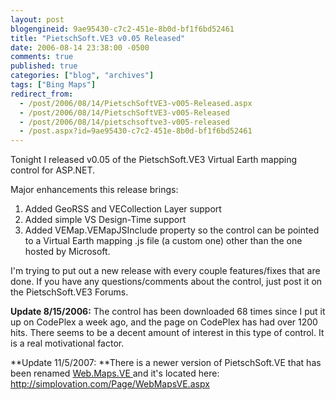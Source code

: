 ```yaml
---
layout: post
blogengineid: 9ae95430-c7c2-451e-8b0d-bf1f6bd52461
title: "PietschSoft.VE3 v0.05 Released"
date: 2006-08-14 23:38:00 -0500
comments: true
published: true
categories: ["blog", "archives"]
tags: ["Bing Maps"]
redirect_from: 
  - /post/2006/08/14/PietschSoftVE3-v005-Released.aspx
  - /post/2006/08/14/PietschSoftVE3-v005-Released
  - /post/2006/08/14/pietschsoftve3-v005-released
  - /post.aspx?id=9ae95430-c7c2-451e-8b0d-bf1f6bd52461
---
```

<!-- more -->


Tonight I released v0.05 of the PietschSoft.VE3 Virtual Earth mapping control for ASP.NET.



Major enhancements this release brings:

<ol>
	<li>Added GeoRSS and VECollection Layer support </li>
	<li>Added simple VS Design-Time support </li>
	<li>Added VEMap.VEMapJSInclude property so the control can be pointed to a Virtual Earth mapping .js file (a custom one) other than the one hosted by Microsoft.</li>
</ol>


I&#39;m trying to put out a new release with every couple features/fixes that are done. If you have any questions/comments about the control, just post it on the PietschSoft.VE3 Forums.



**Update 8/15/2006:** The control has been downloaded 68 times since I put it up on CodePlex a week ago, and the page on CodePlex has had over 1200 hits. There seems to be a decent amount of interest in this type of control. It is a real motivational factor.



**Update 11/5/2007: **There is a newer version of PietschSoft.VE that has been renamed <a href="http://simplovation.com/Page/WebMapsVE.aspx">Web.Maps.VE </a>and it&#39;s located here: <a href="http://simplovation.com/Page/WebMapsVE.aspx">http://simplovation.com/Page/WebMapsVE.aspx</a>

